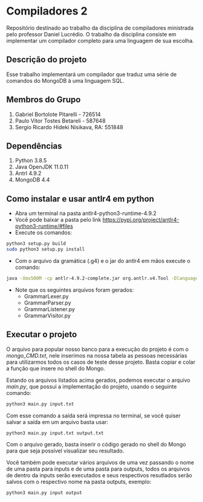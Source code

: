 <h1> Compiladores 2 </h1>
Repositório destinado ao trabalho da disciplina de compiladores ministrada pelo professor Daniel Lucrédio. O trabalho da disciplina consiste em implementar um compilador completo para uma linguagem de sua escolha.

<h2> Descrição do projeto </h2>
Esse trabalho implementará um compilador que traduz uma série de comandos do MongoDB
à uma linguagem SQL.

<h2> Membros do Grupo </h2>
<ol>
  <li> Gabriel Bortolote Pitarelli - 726514 </li>
  <li> Paulo Vitor Tostes Betareli - 587648 </li>
  <li> Sergio Ricardo Hideki Nisikava, RA: 551848 </li>
</ol>

<h2>Dependências</h2>
<ol>
  <li>Python 3.8.5</li>
  <li>Java OpenJDK 11.0.11</li>
  <li>Antrl 4.9.2</li>
  <li>MongoDB 4.4</li>
</ol>

## Como instalar e usar antlr4 em python
- Abra um terminal na pasta antlr4-python3-runtime-4.9.2
- Você pode baixar a pasta pelo link https://pypi.org/project/antlr4-python3-runtime/#files
- Execute os comandos:
```bash
python3 setup.py build
sudo python3 setup.py install
```
- Com o arquivo da gramática (.g4) e o jar do antlr4 em mãos execute o comando:

```bash
java -Xmx500M -cp antlr-4.9.2-complete.jar org.antlr.v4.Tool -Dlanguage=Python3 -visitor -no-listener grammar/Grammar.g4
```

- Note que os seguintes arquivos foram gerados:
  - GrammarLexer.py
  - GrammarParser.py
  - GrammarListener.py
  - GrammarVisitor.py

## Executar o projeto

O arquivo para popular nosso banco para a execução do projeto é com o _mongo_CMD.txt_, nele inserimos na nossa tabela as pessoas necessárias para utilizarmos todos os casos de teste desse projeto. Basta copiar e colar a função que insere no shell do Mongo.

Estando os arquivos listados acima gerados, podemos executar o arquivo _main.py_, que possui a implementação do projeto, usando o seguinte comando:

```bash
python3 main.py input.txt
```

Com esse comando a saída será impressa no terminal, se você quiser salvar a saída em um arquivo basta usar:

```bash
python3 main.py input.txt output.txt
```

Com o arquivo gerado, basta inserir o código gerado no shell do Mongo para que seja possível visualizar seu resultado.

Você também pode executar vários arquivos de uma vez passando o nome de uma pasta para inputs e de uma pasta para outputs, todos os arquivos de dentro da inputs serão executados e seus respectivos resutlados serão salvos com o respectivo nome na pasta outputs, exemplo:

```bash
python3 main.py input output
```


